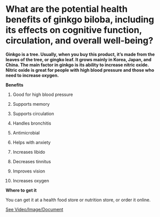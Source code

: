 # What are the potential health benefits of ginkgo biloba, including its effects on cognitive function, circulation, and overall well-being?

**Ginkgo is a tree. Usually, when you buy this product, it’s made from the leaves of the tree, or gingko leaf. It grows mainly in Korea, Japan, and China. The main factor in ginkgo is its ability to increase nitric oxide. Nitric oxide is great for people with high blood pressure and those who need to increase oxygen.**

**Benefits**

1. Good for high blood pressure

2. Supports memory

3. Supports circulation

4. Handles bronchitis

5. Antimicrobial

6. Helps with anxiety

7. Increases libido

8. Decreases tinnitus

9. Improves vision

10. Increases oxygen

**Where to get it**

You can get it at a health food store or nutrition store, or order it online.

 [See Video/Image/Document](https://hls-player.drberg.com/asset?path=migrated-assets/what-is-ginkgo-biloba-the-benefits-of-ginkgo-biloba-drberg)